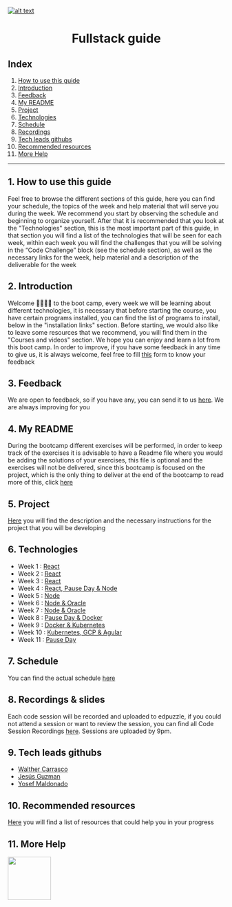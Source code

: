 <a href="https://www.core-code.io/">

![alt text](https://uploads-ssl.webflow.com/5eb2f56932c3562feab232e3/5f73550d00249e7e96c9f3de_Logo.png 'corecodeio')

</a>

<h1 align="center">Fullstack guide</h1>

## Index

1. [How to use this guide](#1-how-to-use-this-guide)
2. [Introduction](#2-introduction)
3. [Feedback](#3-feedback)
4. [My README](#4-my-readme)
5. [Project](#5-project)
6. [Technologies](#6-technologies)
7. [Schedule](#7-schedule)
8. [Recordings](#8-recordings)
9. [Tech leads githubs](#9-tech-leads-githubs)
10. [Recommended resources](#10-recommended-resources)
11. [More Help](#11-help)

---

## 1. How to use this guide

Feel free to browse the different sections of this guide, here you can find your schedule, the topics of the week and help material that will serve you during the week. We recommend you start by observing the schedule and beginning to organize yourself. After that it is recommended that you look at the "Technologies" section, this is the most important part of this guide, in that section you will find a list of the technologies that will be seen for each week, within each week you will find the challenges that you will be solving in the “Code Challenge” block (see the schedule section), as well as the necessary links for the week, help material and a description of the deliverable for the week

## 2. Introduction

Welcome 🙋‍♂️🙋‍♀️ to the boot camp, every week we will be learning about different technologies, it is necessary that before starting the course, you have certain programs installed, you can find the list of programs to install, below in the "installation links" section. Before starting, we would also like to leave some resources that we recommend, you will find them in the "Courses and videos" section. We hope you can enjoy and learn a lot from this boot camp.
In order to improve, if you have some feedback in any time to give us, it is always welcome, feel free to fill [this](https://aplica.typeform.com/to/rRh2SQcw) form to know your feedback

## 3. Feedback

We are open to feedback, so if you have any, you can send it to us [here](https://aplica.typeform.com/to/rRh2SQcw).
We are always improving for you

## 4. My README

During the bootcamp different exercises will be performed, in order to keep track of the exercises it is advisable to have a Readme file where you would be adding the solutions of your exercises, this file is optional and the exercises will not be delivered, since this bootcamp is focused on the project, which is the only thing to deliver at the end of the bootcamp to read more of this, click [here](./src/readme/)

## 5. Project

[Here](src/project) you will find the description and the necessary instructions for the project that you will be developing

## 6. Technologies

- Week 1 : [React](src/technologies/2022/week01)
- Week 2 : [React](src/technologies/2022/week02)
- Week 3 : [React](src/technologies/2022/week03)
- Week 4 : [React, Pause Day & Node](src/technologies/2022/week04)
- Week 5 : [Node](src/technologies/2022/week05)
- Week 6 : [Node & Oracle ](src/technologies/2022/week06)
- Week 7 : [Node & Oracle](src/technologies/2022/week07)
- Week 8 : [Pause Day & Docker](src/technologies/2022/week08)
- Week 9 : [Docker & Kubernetes](src/technologies/2022/week09)
- Week 10 : [Kubernetes, GCP & Agular](src/technologies/2022/week10)
- Week 11 : [Pause Day](src/technologies/2022/week11)

## 7. Schedule

You can find the actual schedule [here](src/schedule)

## 8. Recordings & slides

Each code session will be recorded and uploaded to edpuzzle, if you could not attend a session or want to review the session, you can find all Code Session Recordings [here](https://edpuzzle.com/join/luzwelv). Sessions are uploaded by 9pm.

## 9. Tech leads githubs

- [Walther Carrasco](https://github.com/wecarrasco)
- [Jesús Guzman](https://github.com/susguzman)
- [Yosef Maldonado](https://github.com/yosefmarr)

## 10. Recommended resources

[Here](src/recommended) you will find a list of resources that could help you in your progress

## 11. More Help

<img src="src/assets/contact_us/slack.png" width="100px" class="leftAlign">
